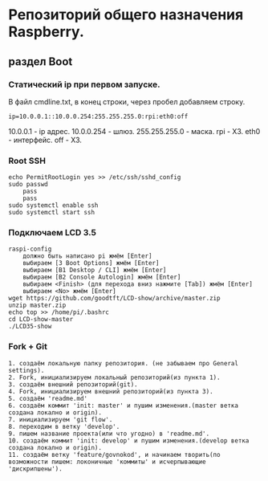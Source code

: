 # Репозиторий общего назначения Raspberry.

## раздел Boot

### Статический ip при первом запуске.
В файл cmdline.txt, в конец строки, через пробел добавляем строку.
```
ip=10.0.0.1::10.0.0.254:255.255.255.0:rpi:eth0:off
```
10.0.0.1 - ip адрес.
10.0.0.254 - шлюз.
255.255.255.0 - маска.
rpi - ХЗ.
eth0 - интерфейс.
off - ХЗ.

### Root SSH
```
echo PermitRootLogin yes >> /etc/ssh/sshd_config 
sudo passwd
    pass
    pass
sudo systemctl enable ssh
sudo systemctl start ssh
```

### Подключаем LCD 3.5
```
raspi-config
    должно быть написано pi жмём [Enter]
    выбираем [3 Boot Options] жмём [Enter]
    выбираем [B1 Desktop / CLI] жмём [Enter]
    выбираем [B2 Console Autologin] жмём [Enter]
    выбираем <Finish> (для перехода вниз нажмите [Tab]) жмём [Enter]
    выбираем <No> жмём [Enter]
wget https://github.com/goodtft/LCD-show/archive/master.zip
unzip master.zip 
echo top >> /home/pi/.bashrc
cd LCD-show-master
./LCD35-show
```

### Fork + Git
    1. создаём локальную папку репозитория. (не забываем про General settings).
    2. Fork, инициализируем локальный репозиторий(из пункта 1).
    3. создаём внешний репозиторий(git).
    4. Fork, инициализируем внешний репозиторий(из пункта 3).
    5. создаём 'readme.md'
    6. создаём коммит 'init: master' и пушим изменения.(master ветка создана локално и origin).
    7. инициализируем 'git flow'.
    8. переходим в ветку 'develop'.
    9. пишем название проекта(или что угодно) в 'readme.md'.
    10. создаём коммит 'init: develop' и пушим изменения.(develop ветка создана локално и origin).
    11. создаём ветку 'feature/govnokod', и начинаем творить(по возможности пишем: локоничные 'коммиты' и исчерпывающие 'дискрипшены').